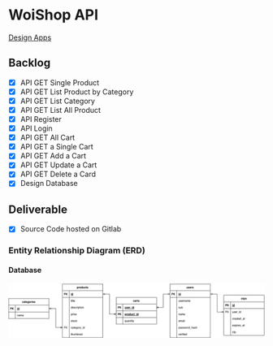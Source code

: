 # WoiShop API

[Design Apps](https://www.figma.com/file/ml1Iw0GkcNH8xENw7k6e5O/WoiShop)

## Backlog
- [x] API GET Single Product
- [x] API GET List Product by Category
- [x] API GET List Category
- [x] API GET List All Product
- [x] API Register
- [x] API Login
- [x] API GET All Cart
- [x] API GET a Single Cart
- [x] API GET Add a Cart
- [x] API GET Update a Cart
- [x] API GET Delete a Card
- [x] Design Database

## Deliverable
- [x] Source Code hosted on Gitlab

<!-- [API Documentation](https://documenter.getpostman.com/view/22906795/VUqoQdgN) -->

### Entity Relationship Diagram (ERD)

#### Database
![](ERD/woishop_db.png)
